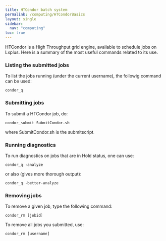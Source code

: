 ```yaml
---
title: HTCondor batch system
permalink: /computing/HTCondorBasics
layout: single
sidebar:
  nav: "computing"
toc: true
---
```


HTCondor is a High Throughput grid engine, available to schedule jobs on Lxplus. Here is a summary of the most useful commands related to its use. 


### Listing the submitted jobs 

To list the jobs running (under the current username), the followig command can be used: 

	condor_q

### Submitting jobs

To submit a HTCondor job, do: 

	condor_submit SubmitCondor.sh

where SubmitCondor.sh is the submitscript. 

### Running diagnostics

To run diagnostics on jobs that are in Hold status, one can use: 

	condor_q -analyze 

or also (gives more thorough output): 

	condor_q -better-analyze


### Removing jobs 

To remove a given job, type the following command: 

	condor_rm [jobid]

To remove all jobs you submitted, use: 

	condor_rm [username]
